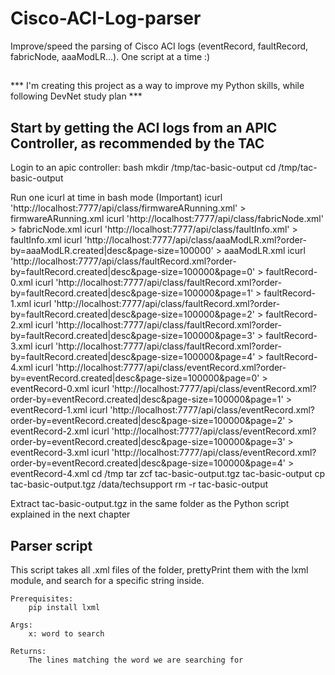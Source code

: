# Cisco-ACI-Log-parser
Improve/speed the parsing of Cisco ACI logs (eventRecord, faultRecord, fabricNode, aaaModLR...). One script at a time :)

##

*** I'm creating this project as a way to improve my Python skills, while following DevNet study plan ***

## Start by getting the ACI logs from an APIC Controller, as recommended by the TAC

Login to an apic controller:
bash
mkdir /tmp/tac-basic-output
cd /tmp/tac-basic-output

Run one icurl at time in bash mode (Important)
icurl 'http://localhost:7777/api/class/firmwareARunning.xml' > firmwareARunning.xml
icurl 'http://localhost:7777/api/class/fabricNode.xml' > fabricNode.xml
icurl 'http://localhost:7777/api/class/faultInfo.xml' > faultInfo.xml
icurl 'http://localhost:7777/api/class/aaaModLR.xml?order-by=aaaModLR.created|desc&page-size=100000' > aaaModLR.xml
icurl 'http://localhost:7777/api/class/faultRecord.xml?order-by=faultRecord.created|desc&page-size=100000&page=0' > faultRecord-0.xml
icurl 'http://localhost:7777/api/class/faultRecord.xml?order-by=faultRecord.created|desc&page-size=100000&page=1' > faultRecord-1.xml
icurl 'http://localhost:7777/api/class/faultRecord.xml?order-by=faultRecord.created|desc&page-size=100000&page=2' > faultRecord-2.xml
icurl 'http://localhost:7777/api/class/faultRecord.xml?order-by=faultRecord.created|desc&page-size=100000&page=3' > faultRecord-3.xml
icurl 'http://localhost:7777/api/class/faultRecord.xml?order-by=faultRecord.created|desc&page-size=100000&page=4' > faultRecord-4.xml
icurl 'http://localhost:7777/api/class/eventRecord.xml?order-by=eventRecord.created|desc&page-size=100000&page=0' > eventRecord-0.xml
icurl 'http://localhost:7777/api/class/eventRecord.xml?order-by=eventRecord.created|desc&page-size=100000&page=1' > eventRecord-1.xml
icurl 'http://localhost:7777/api/class/eventRecord.xml?order-by=eventRecord.created|desc&page-size=100000&page=2' > eventRecord-2.xml
icurl 'http://localhost:7777/api/class/eventRecord.xml?order-by=eventRecord.created|desc&page-size=100000&page=3' > eventRecord-3.xml
icurl 'http://localhost:7777/api/class/eventRecord.xml?order-by=eventRecord.created|desc&page-size=100000&page=4' > eventRecord-4.xml
cd /tmp
tar zcf tac-basic-output.tgz tac-basic-output
cp tac-basic-output.tgz /data/techsupport
rm -r tac-basic-output

Extract tac-basic-output.tgz in the same folder as the Python script explained in the next chapter

## Parser script

This script takes all .xml files of the folder, prettyPrint them with the lxml module, and search for a specific string inside.

    Prerequisites:
        pip install lxml

    Args:
        x: word to search

    Returns:
        The lines matching the word we are searching for
